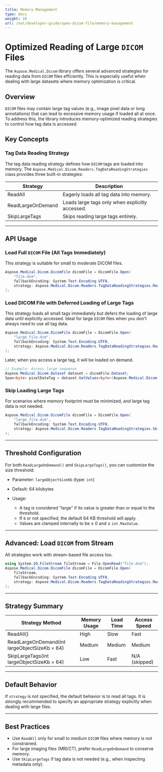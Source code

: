 ```yaml
---
title: Memory Management
type: docs
weight: 10
url: /net/developer-guide/open-dicom-file/memory-management
---
```



# Optimized Reading of Large `DICOM` Files

The `Aspose.Medical.Dicom` library offers several advanced strategies for reading data from `DICOM` files efficiently. This is especially useful when dealing with large datasets where memory optimization is critical.

## Overview

`DICOM` files may contain large tag values (e.g., image pixel data or long annotations) that can lead to excessive memory usage if loaded all at once. To address this, the library introduces memory-optimized reading strategies to control how tag data is accessed.

## Key Concepts

### Tag Data Reading Strategy

The tag data reading strategy defines how `DICOM` tags are loaded into memory. The `Aspose.Medical.Dicom.Readers.TagDataReadingStrategies` class provides three built-in strategies:

| Strategy | Description |
|---------|-------------|
| ReadAll | Eagerly loads all tag data into memory. |
| ReadLargeOnDemand | Loads large tags only when explicitly accessed. |
| SkipLargeTags | Skips reading large tags entirely. |

---

## API Usage

### Load Full `DICOM` File (All Tags Immediately)

This strategy is suitable for small to moderate DICOM files.

```csharp
Aspose.Medical.Dicom.DicomFile dicomFile = DicomFile.Open(
    "file.dcm",
    fallbackEncoding: System.Text.Encoding.UTF8,
    strategy: Aspose.Medical.Dicom.Readers.TagDataReadingStrategies.ReadAll()
);
```

### Load DICOM File with Deferred Loading of Large Tags

This strategy loads all small tags immediately but defers the loading of large data until explicitly accessed. Ideal for large `DICOM` files when you don't always need to use all tag data.

```csharp
Aspose.Medical.Dicom.DicomFile dicomFile = DicomFile.Open(
    "large_file.dcm",
    fallbackEncoding: System.Text.Encoding.UTF8,
    strategy: Aspose.Medical.Dicom.Readers.TagDataReadingStrategies.ReadLargeOnDemand(largeObjectSizeKb: 128) // Tags > 128 KB will be deferred
);
```

Later, when you access a large tag, it will be loaded on demand.
```csharp
// Example: Access large sequence
Aspose.Medical.Dicom.Dataset dataset = dicomFile.Dataset;
Span<byte> pixelDataTag = dataset.GetValues<byte>(Aspose.Medical.Dicom.Tags.Tag.PixelData);
```

### Skip Loading Large Tags

For scenarios where memory footprint must be minimized, and large tag data is not needed.

```csharp
Aspose.Medical.Dicom.DicomFile dicomFile = DicomFile.Open(
    "large_file.dcm",
    fallbackEncoding: System.Text.Encoding.UTF8,
    strategy: Aspose.Medical.Dicom.Readers.TagDataReadingStrategies.SkipLargeTags(largeObjectSizeKb: 256) // Skip tags > 256 KB
);
```

---

## Threshold Configuration

For both `ReadLargeOnDemand()` and `SkipLargeTags()`, you can customize the size threshold:

- Parameter: `largeObjectSizeKb` (type: `int`)
- Default: 64 kilobytes
- Usage:

  - A tag is considered “large” if its value is greater than or equal to the threshold.
  - If `0` or not specified, the default 64 KB threshold will apply.
  - Values are clamped internally to be ≥ 0 and ≤ `int.MaxValue`.

---


## Advanced: Load `DICOM` from Stream

All strategies work with stream-based file access too.

```csharp
using System.IO.FileStream fileStream = File.OpenRead("file.dcm");
Aspose.Medical.Dicom.DicomFile dicomFile = DicomFile.Open(
    fileStream,
    fallbackEncoding: System.Text.Encoding.UTF8,
    strategy: Aspose.Medical.Dicom.Readers.TagDataReadingStrategies.ReadLargeOnDemand(largeObjectSizeKb: 512)
);
```

---

## Strategy Summary

| Strategy Method                                              | Memory Usage | Load Time | Access Speed |
|--------------------------------------------------------------|--------------|-----------|--------------|
| ReadAll()                                                    | High         | Slow      | Fast         |
| ReadLargeOnDemand(int largeObjectSizeKb = 64)                | Medium       | Medium    | Medium       |
| SkipLargeTags(int largeObjectSizeKb = 64)                    | Low          | Fast      | N/A (skipped)|

---

## Default Behavior

If `strategy` is not specified, the default behavior is to read all tags. It is strongly recommended to specify an appropriate strategy explicitly when dealing with large files.

---

## Best Practices

- Use `ReadAll` only for small to medium `DICOM` files where memory is not constrained.
- For large imaging files (MRI/CT), prefer `ReadLargeOnDemand` to conserve memory.
- Use `SkipLargeTags` if tag data is not needed (e.g., when inspecting metadata only).
